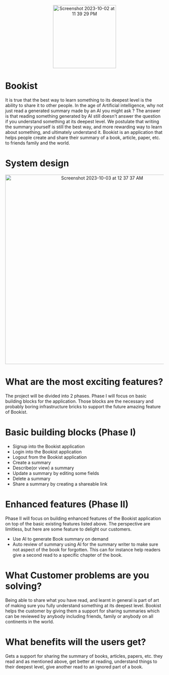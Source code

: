 <p align="center">
  <img width="200"  alt="Screenshot 2023-10-02 at 11 39 29 PM" src="https://github.com/kounkou/Bookist/assets/2589171/ecbdb896-a765-43b4-b36b-d60e0dae4483">
</p>

# Bookist

It is true that the best way to learn something to its deepest level is the ability to share it to other people. In the age of Artificial intelligence, why not just read a generated summary made by an AI you might ask ? The answer is that reading something generated by AI still doesn't answer the question if you understand something at its deepest level. We postulate that writing the summary yourself is still the best way, and more rewarding way to learn about something, and ultimately understand it. Bookist is an application that helps people create and share their summary of a book, article, paper, etc. to friends family and the world.

# System design

<p align="center">
  <img width="600"  alt="Screenshot 2023-10-03 at 12 37 37 AM" src="https://github.com/kounkou/Bookist/assets/2589171/2af813a0-5e33-44f8-b886-c0ee502b18e1">
</p>

# What are the most exciting features?

The project will be divided into 2 phases. Phase I will focus on basic building blocks for the application. Those blocks are the necessary and probably boring infrastructure bricks to support the future amazing feature of Bookist.

# Basic building blocks (Phase I)

* Signup into the Bookist application
* Login into the Bookist application
* Logout from the Bookist application
* Create a summary
* Describe(or view) a summary
* Update a summary by editing some fields
* Delete a summary
* Share a summary by creating a shareable link

# Enhanced features (Phase II)

Phase II will focus on building enhanced features of the Bookist application on top of the basic existing features listed above. The perspective are limitless, but here are some feature to delight our customers.

* Use AI to generate Book summary on demand
* Auto review of summary using AI for the summary writer to make sure not aspect of the book for forgotten. This can for instance help readers give a second read to a specific chapter of the book.

# What Customer problems are you solving?

Being able to share what you have read, and learnt in general is part of art of making sure you fully understand something at its deepest level. Bookist helps the customer by giving them a support for sharing summaries which can be reviewed by anybody including friends, family or anybody on all continents in the world.

# What benefits will the users get?

Gets a support for sharing the summary of books, articles, papers, etc. they read and as mentioned above, get better at reading, understand things to their deepest level, give another read to an ignored part of a book.
